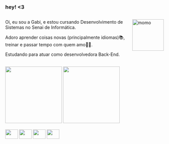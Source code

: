 ### hey! <3
##

<img src="https://cdn.picrew.me/shareImg/org/202304/399481_ag9HWiZn.png" min-width="100px" max-width="100px" width="100px" align="right" alt="momo">

Oi, eu sou a Gabi, e estou cursando Desenvolvimento de Sistemas no Senai de Informática.

Adoro aprender coisas novas (principalmente idiomas)📚, treinar e passar tempo com quem amo🏡💕.

Estudando para atuar como desenvolvedora Back-End.
##
<div>
<img height="180em" src="https://github-readme-stats.vercel.app/api?username=gabiiramosss&show_icons=true&theme=omni">
<img height="180em" src=https://github-readme-stats.vercel.app/api/top-langs/?username=gabiiramosss&layout=compact&theme=omni>
</div>

<div style="display: inline_block"><br>
<img align="center" height="30" width="40" src="https://cdn.jsdelivr.net/gh/devicons/devicon/icons/csharp/csharp-original.svg">
<img align="center" height="30" width="40" src="https://cdn.jsdelivr.net/gh/devicons/devicon/icons/css3/css3-original.svg">
<img align="center" height="30" width="40" src="https://cdn.jsdelivr.net/gh/devicons/devicon/icons/html5/html5-original.svg">
<img align="center" height="30" width="40" src="https://cdn.jsdelivr.net/gh/devicons/devicon/icons/figma/figma-original.svg">
</div>

##
